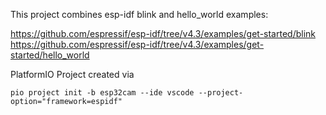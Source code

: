 This project combines esp-idf blink and hello_world examples:

https://github.com/espressif/esp-idf/tree/v4.3/examples/get-started/blink
https://github.com/espressif/esp-idf/tree/v4.3/examples/get-started/hello_world

PlatformIO Project created via

```
pio project init -b esp32cam --ide vscode --project-option="framework=espidf"
```

